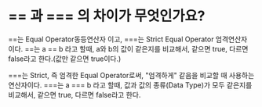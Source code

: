 # == 과 === 의 차이가 무엇인가요?

==는 Equal Operator동등연산자 이고,  ===는 Strict Equal Operator  엄격연산자 이다. 
==는 a == b 라고 할때, a와 b의 값이 같은지를 비교해서, 같으면 true, 다르면 false라고 한다.(값만 같으면 true이다.)
 
===는 Strict, 즉 엄격한 Equal Operator로써, "엄격하게" 같음을 비교할 때 사용하는 연산자이다. 
===는 a === b 라고 할때, 값과 값의 종류(Data Type)가 모두 같은지를 비교해서, 같으면 true, 다르면 false라고 한다. 

